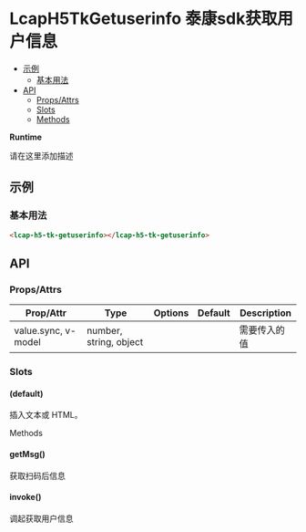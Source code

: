 <!-- 该 README.md 根据 api.yaml 和 docs/*.md 自动生成，为了方便在 GitHub 和 NPM 上查阅。如需修改，请查看源文件 -->

# LcapH5TkGetuserinfo 泰康sdk获取用户信息

- [示例](#示例)
    - [基本用法](#基本用法)
- [API]()
    - [Props/Attrs](#propsattrs)
    - [Slots](#slots)
    - [Methods](#methods)

**Runtime**

请在这里添加描述

## 示例
### 基本用法

``` html
<lcap-h5-tk-getuserinfo></lcap-h5-tk-getuserinfo>
```

## API
### Props/Attrs

| Prop/Attr | Type | Options | Default | Description |
| --------- | ---- | ------- | ------- | ----------- |
| value.sync, v-model | number, string, object |  |  | 需要传入的值 |

### Slots

#### (default)

插入文本或 HTML。

Methods

#### getMsg()

获取扫码后信息

#### invoke()

调起获取用户信息

